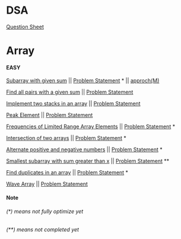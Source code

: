 # DSA

[Question Sheet](https://docs.google.com/spreadsheets/d/1XXnaxxjGXc8NXYdhnAgNfXOjbmIJYBlH3ly7OncO5oc/edit#gid=1239700847&fvid=1717497565)

# Array

#### EASY

[Subarray with given sum](src/main/java/Array/Easy/Subarray_with_given_sum/Problem.java)
||  [Problem Statement](src/main/resources/Array/Easy/Subarray_with_given_sum.md) * || [approch(M)](src/main/java/Array/Easy/Subarray_with_given_sum/Problem1.java)

[Find all pairs with a given sum](src/main/java/Array/Easy/Find_all_pairs_with_a_given_sum/Problem.java)
||  [Problem Statement](src/main/resources/Array/Easy/Find_all_pairs_with_a_given_sum.md)

[Implement two stacks in an array](src/main/java/Array/Easy/Implement_two_stacks_in_an_array/Problem.java)
||  [Problem Statement](src/main/resources/Array/Easy/Implement_two_stacks_in_an_array.md)

[Peak Element](src/main/java/Array/Easy/Peak_element/Problem.java)
||  [Problem Statement](src/main/resources/Array/Easy/Peak_Element.md)

[Frequencies of Limited Range Array Elements](src/main/java/Array/Easy/Frequencies_of_Limited_Range_Array_Elements/Problem.java)
||  [Problem Statement](src/main/resources/Array/Easy/Frequencies_of_Limited_Range_Array_Elements.md) *

[Intersection of two arrays](src/main/java/Array/Easy/Intersection_of_two_arrays/Problem.java)
||  [Problem Statement](src/main/resources/Array/Easy/Intersection_of_two_arrays.md) *

[Alternate positive and negative numbers](src/main/java/Array/Easy/Alternate_positive_and_negative_numbers/Approach1.java)
||  [Problem Statement](src/main/resources/Array/Easy/Alternate_positive_and_negative_numbers.md) *

[Smallest subarray with sum greater than x](src/main/java/Array/Easy/Smallest_subarray_with_sum_greater_than_x/Approach1.java)
||  [Problem Statement](src/main/resources/Array/Easy/Smallest_subarray_with_sum_greater_than_x.md) **

[Find duplicates in an array](src/main/java/Array/Easy/Find_duplicates_in_an_array/Approach1.java)
||  [Problem Statement](src/main/resources/Array/Easy/Find_duplicates_in_an_array.md) *

[Wave Array](src/main/java/Array/Easy/Wave_Array/Approach1.java)
||  [Problem Statement](src/main/resources/Array/Easy/Wave_Array.md)

#### Note

###### (*) means not fully optimize yet

###### (**) means not completed yet